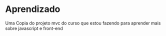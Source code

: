 # Aprendizado

Uma Copia do projeto mvc do curso que estou fazendo para aprender mais sobre javascript e front-end